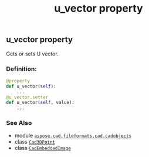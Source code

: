 ﻿---
title: u_vector property
second_title: Aspose.CAD for Python via .NET API References
description: 
type: docs
weight: 620
url: /python-net/aspose.cad.fileformats.cad.cadobjects/cadembeddedimage/u_vector/
is_root: false
---

## u_vector property


Gets or sets U vector.
### Definition:
```python
@property
def u_vector(self):
    ...
@u_vector.setter
def u_vector(self, value):
    ...
```

### See Also
* module [`aspose.cad.fileformats.cad.cadobjects`](../../)
* class [`Cad3DPoint`](/cad/python-net/aspose.cad.fileformats.cad.cadobjects/cad3dpoint)
* class [`CadEmbeddedImage`](/cad/python-net/aspose.cad.fileformats.cad.cadobjects/cadembeddedimage)
